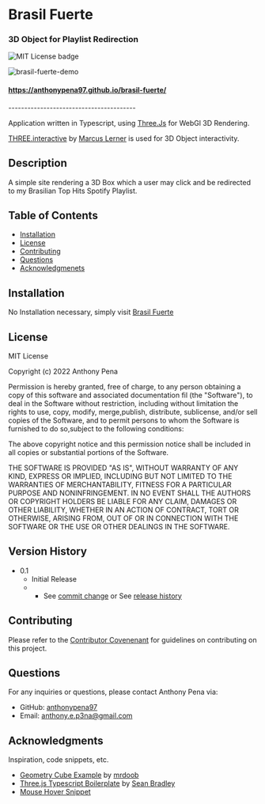 # Brasil Fuerte
### 3D Object for Playlist Redirection
![MIT License badge](https://img.shields.io/badge/license-MIT_License-green)

![brasil-fuerte-demo](https://user-images.githubusercontent.com/79285555/148021888-5008bd57-3ae7-48d1-a85f-a83c19faec1e.gif)

#### https://anthonypena97.github.io/brasil-fuerte/

<p> ---------------------------------------- </p>

Application written in Typescript, using [Three.Js](https://threejs.org/) for WebGl 3D Rendering.

[THREE.interactive](https://github.com/markuslerner/THREE.Interactive) by [Marcus Lerner](https://github.com/markuslerner) is used for 3D Object interactivity.

## Description
A simple site rendering a 3D Box which a user may click and be redirected to my Brasilian Top Hits Spotify Playlist.

## Table of Contents
* [Installation](#installation)
* [License](#license)
* [Contributing](#contributing)
* [Questions](#questions)
* [Acknowledgmenets](#Acknowledgments)

## Installation
No Installation necessary, simply visit [Brasil Fuerte](https://anthonypena97.github.io/brasil-fuerte/) 

## License
MIT License
    
Copyright (c) 2022 Anthony Pena

Permission is hereby granted, free of charge, to any person obtaining a copy of this software and associated documentation fil (the "Software"), to deal in the Software without restriction, including without limitation the rights to use, copy, modify, merge,publish, distribute, sublicense, and/or sell copies of the Software, and to permit persons to whom the Software is furnished to do so,subject to the following conditions:
            
The above copyright notice and this permission notice shall be included in all copies or substantial portions of the Software.
            
THE SOFTWARE IS PROVIDED "AS IS", WITHOUT WARRANTY OF ANY KIND, EXPRESS OR IMPLIED, INCLUDING BUT NOT LIMITED TO THE WARRANTIES OF MERCHANTABILITY, FITNESS FOR A PARTICULAR PURPOSE AND NONINFRINGEMENT. IN NO EVENT SHALL THE AUTHORS OR COPYRIGHT HOLDERS BE LIABLE FOR ANY CLAIM, DAMAGES OR OTHER LIABILITY, WHETHER IN AN ACTION OF CONTRACT, TORT OR OTHERWISE, ARISING FROM, OUT OF OR IN CONNECTION WITH THE SOFTWARE OR THE USE OR OTHER DEALINGS IN THE SOFTWARE.

## Version History
    
* 0.1
    * Initial Release
    * * See [commit change](https://github.com/anthonypena97/brasil-fuerte/commits/main) or See [release history](https://github.com/anthonypena97/braisl-fuerte/releases)

## Contributing
Please refer to the [Contributor Covenenant](https://www.contributor-covenant.org/) for guidelines on contributing on this project.

## Questions
For any inquiries or questions, please contact Anthony Pena via:
* GitHub: [anthonypena97](https://github.com/anthonypena97)
* Email: <anthony.e.p3na@gmail.com>

## Acknowledgments

Inspiration, code snippets, etc.
* [Geometry Cube Example](https://github.com/mrdoob/three.js/blob/master/examples/webgl_geometry_cube.html)  by [mrdoob](https://github.com/mrdoob)
* [Three.js Typescript Boilerplate](https://github.com/Sean-Bradley/Three.js-TypeScript-Boilerplate) by [Sean Bradley](https://github.com/Sean-Bradley)
* [Mouse Hover Snippet](https://stackoverflow.com/questions/42950341/when-mouseover-hover-on-object-the-mouse-cursor-should-change-three-js/42951493#42951493)
